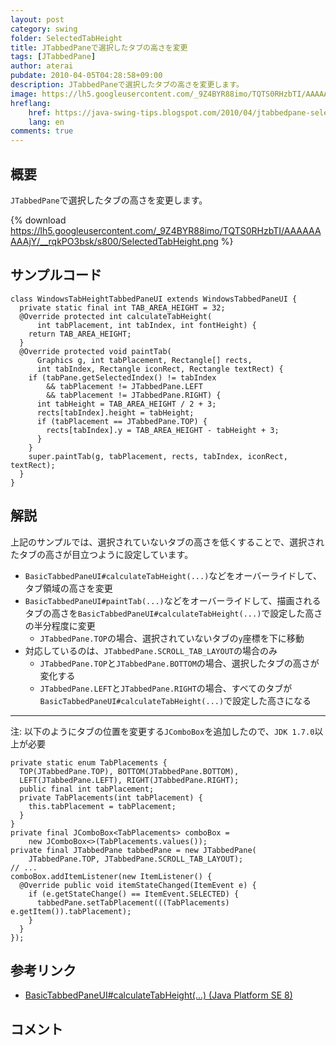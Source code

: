 ```yaml
---
layout: post
category: swing
folder: SelectedTabHeight
title: JTabbedPaneで選択したタブの高さを変更
tags: [JTabbedPane]
author: aterai
pubdate: 2010-04-05T04:28:58+09:00
description: JTabbedPaneで選択したタブの高さを変更します。
image: https://lh5.googleusercontent.com/_9Z4BYR88imo/TQTS0RHzbTI/AAAAAAAAAjY/__rqkPO3bsk/s800/SelectedTabHeight.png
hreflang:
    href: https://java-swing-tips.blogspot.com/2010/04/jtabbedpane-selected-tab-height.html
    lang: en
comments: true
---
```

## 概要
`JTabbedPane`で選択したタブの高さを変更します。

{% download https://lh5.googleusercontent.com/_9Z4BYR88imo/TQTS0RHzbTI/AAAAAAAAAjY/__rqkPO3bsk/s800/SelectedTabHeight.png %}

## サンプルコード
<pre class="prettyprint"><code>class WindowsTabHeightTabbedPaneUI extends WindowsTabbedPaneUI {
  private static final int TAB_AREA_HEIGHT = 32;
  @Override protected int calculateTabHeight(
      int tabPlacement, int tabIndex, int fontHeight) {
    return TAB_AREA_HEIGHT;
  }
  @Override protected void paintTab(
      Graphics g, int tabPlacement, Rectangle[] rects,
      int tabIndex, Rectangle iconRect, Rectangle textRect) {
    if (tabPane.getSelectedIndex() != tabIndex
        &amp;&amp; tabPlacement != JTabbedPane.LEFT
        &amp;&amp; tabPlacement != JTabbedPane.RIGHT) {
      int tabHeight = TAB_AREA_HEIGHT / 2 + 3;
      rects[tabIndex].height = tabHeight;
      if (tabPlacement == JTabbedPane.TOP) {
        rects[tabIndex].y = TAB_AREA_HEIGHT - tabHeight + 3;
      }
    }
    super.paintTab(g, tabPlacement, rects, tabIndex, iconRect, textRect);
  }
}
</code></pre>

## 解説
上記のサンプルでは、選択されていないタブの高さを低くすることで、選択されたタブの高さが目立つように設定しています。

- `BasicTabbedPaneUI#calculateTabHeight(...)`などをオーバーライドして、タブ領域の高さを変更
- `BasicTabbedPaneUI#paintTab(...)`などをオーバーライドして、描画されるタブの高さを`BasicTabbedPaneUI#calculateTabHeight(...)`で設定した高さの半分程度に変更
    - `JTabbedPane.TOP`の場合、選択されていないタブの`y`座標を下に移動
- 対応しているのは、`JTabbedPane.SCROLL_TAB_LAYOUT`の場合のみ
    - `JTabbedPane.TOP`と`JTabbedPane.BOTTOM`の場合、選択したタブの高さが変化する
    - `JTabbedPane.LEFT`と`JTabbedPane.RIGHT`の場合、すべてのタブが`BasicTabbedPaneUI#calculateTabHeight(...)`で設定した高さになる

<!-- dummy comment line for breaking list -->

- - - -
注: 以下のようにタブの位置を変更する`JComboBox`を追加したので、`JDK 1.7.0`以上が必要

<pre class="prettyprint"><code>private static enum TabPlacements {
  TOP(JTabbedPane.TOP), BOTTOM(JTabbedPane.BOTTOM),
  LEFT(JTabbedPane.LEFT), RIGHT(JTabbedPane.RIGHT);
  public final int tabPlacement;
  private TabPlacements(int tabPlacement) {
    this.tabPlacement = tabPlacement;
  }
}
private final JComboBox&lt;TabPlacements&gt; comboBox =
    new JComboBox&lt;&gt;(TabPlacements.values());
private final JTabbedPane tabbedPane = new JTabbedPane(
    JTabbedPane.TOP, JTabbedPane.SCROLL_TAB_LAYOUT);
// ...
comboBox.addItemListener(new ItemListener() {
  @Override public void itemStateChanged(ItemEvent e) {
    if (e.getStateChange() == ItemEvent.SELECTED) {
      tabbedPane.setTabPlacement(((TabPlacements) e.getItem()).tabPlacement);
    }
  }
});
</code></pre>

## 参考リンク
- [BasicTabbedPaneUI#calculateTabHeight(...) (Java Platform SE 8)](https://docs.oracle.com/javase/jp/8/docs/api/javax/swing/plaf/basic/BasicTabbedPaneUI.html#calculateTabHeight-int-int-int-)

<!-- dummy comment line for breaking list -->

## コメント

